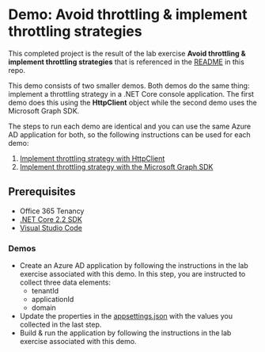 # Demo: Avoid throttling & implement throttling strategies

This completed project is the result of the lab exercise **Avoid throttling & implement throttling strategies** that is referenced in the [README](../../) in this repo.

This demo consists of two smaller demos. Both demos do the same thing: implement a throttling strategy in a .NET Core console application. The first demo does this using the **HttpClient** object while the second demo uses the Microsoft Graph SDK.

The steps to run each demo are identical and you can use the same Azure AD application for both, so the following instructions can be used for each demo:

1. [Implement throttling strategy with HttpClient](./part-01-httpclient)
1. [Implement throttling strategy with the Microsoft Graph SDK](./part-02-graphclient)

## Prerequisites

- Office 365 Tenancy
- [.NET Core 2.2 SDK](https://dotnet.microsoft.com/download)
- [Visual Studio Code](https://code.visualstudio.com/)

### Demos

- Create an Azure AD application by following the instructions in the lab exercise associated with this demo. In this step, you are instructed to collect three data elements:
  - tenantId
  - applicationId
  - domain
- Update the properties in the [appsettings.json](./appsettings.json) with the values you collected in the last step.
- Build & run the application by following the instructions in the lab exercise associated with this demo.
